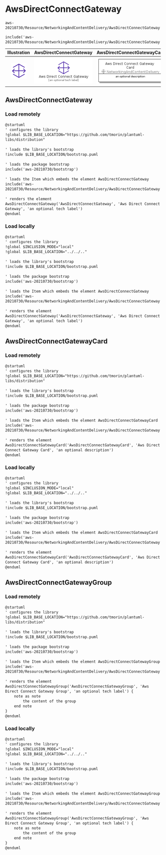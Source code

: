 # AwsDirectConnectGateway


```text
aws-20210730/Resource/NetworkingAndContentDelivery/AwsDirectConnectGateway
```

```text
include('aws-20210730/Resource/NetworkingAndContentDelivery/AwsDirectConnectGateway')
```



| Illustration | AwsDirectConnectGateway | AwsDirectConnectGatewayCard | AwsDirectConnectGatewayGroup |
| :---: | :---: | :---: | :---: |
| ![illustration for Illustration](../../../aws-20210730/Resource/NetworkingAndContentDelivery/AwsDirectConnectGateway.png) | ![illustration for AwsDirectConnectGateway](../../../aws-20210730/Resource/NetworkingAndContentDelivery/AwsDirectConnectGateway.Local.png) | ![illustration for AwsDirectConnectGatewayCard](../../../aws-20210730/Resource/NetworkingAndContentDelivery/AwsDirectConnectGatewayCard.Local.png) | ![illustration for AwsDirectConnectGatewayGroup](../../../aws-20210730/Resource/NetworkingAndContentDelivery/AwsDirectConnectGatewayGroup.Local.png) |




## AwsDirectConnectGateway

### Load remotely
```plantuml
@startuml
' configures the library
!global $LIB_BASE_LOCATION="https://github.com/tmorin/plantuml-libs/distribution"

' loads the library's bootstrap
!include $LIB_BASE_LOCATION/bootstrap.puml

' loads the package bootstrap
include('aws-20210730/bootstrap')

' loads the Item which embeds the element AwsDirectConnectGateway
include('aws-20210730/Resource/NetworkingAndContentDelivery/AwsDirectConnectGateway')

' renders the element
AwsDirectConnectGateway('AwsDirectConnectGateway', 'Aws Direct Connect Gateway', 'an optional tech label')
@enduml
```

### Load locally
```plantuml
@startuml
' configures the library
!global $INCLUSION_MODE="local"
!global $LIB_BASE_LOCATION="../../.."

' loads the library's bootstrap
!include $LIB_BASE_LOCATION/bootstrap.puml

' loads the package bootstrap
include('aws-20210730/bootstrap')

' loads the Item which embeds the element AwsDirectConnectGateway
include('aws-20210730/Resource/NetworkingAndContentDelivery/AwsDirectConnectGateway')

' renders the element
AwsDirectConnectGateway('AwsDirectConnectGateway', 'Aws Direct Connect Gateway', 'an optional tech label')
@enduml
```

## AwsDirectConnectGatewayCard

### Load remotely
```plantuml
@startuml
' configures the library
!global $LIB_BASE_LOCATION="https://github.com/tmorin/plantuml-libs/distribution"

' loads the library's bootstrap
!include $LIB_BASE_LOCATION/bootstrap.puml

' loads the package bootstrap
include('aws-20210730/bootstrap')

' loads the Item which embeds the element AwsDirectConnectGatewayCard
include('aws-20210730/Resource/NetworkingAndContentDelivery/AwsDirectConnectGateway')

' renders the element
AwsDirectConnectGatewayCard('AwsDirectConnectGatewayCard', 'Aws Direct Connect Gateway Card', 'an optional description')
@enduml
```

### Load locally
```plantuml
@startuml
' configures the library
!global $INCLUSION_MODE="local"
!global $LIB_BASE_LOCATION="../../.."

' loads the library's bootstrap
!include $LIB_BASE_LOCATION/bootstrap.puml

' loads the package bootstrap
include('aws-20210730/bootstrap')

' loads the Item which embeds the element AwsDirectConnectGatewayCard
include('aws-20210730/Resource/NetworkingAndContentDelivery/AwsDirectConnectGateway')

' renders the element
AwsDirectConnectGatewayCard('AwsDirectConnectGatewayCard', 'Aws Direct Connect Gateway Card', 'an optional description')
@enduml
```

## AwsDirectConnectGatewayGroup

### Load remotely
```plantuml
@startuml
' configures the library
!global $LIB_BASE_LOCATION="https://github.com/tmorin/plantuml-libs/distribution"

' loads the library's bootstrap
!include $LIB_BASE_LOCATION/bootstrap.puml

' loads the package bootstrap
include('aws-20210730/bootstrap')

' loads the Item which embeds the element AwsDirectConnectGatewayGroup
include('aws-20210730/Resource/NetworkingAndContentDelivery/AwsDirectConnectGateway')

' renders the element
AwsDirectConnectGatewayGroup('AwsDirectConnectGatewayGroup', 'Aws Direct Connect Gateway Group', 'an optional tech label') {
    note as note
        the content of the group
    end note
}
@enduml
```

### Load locally
```plantuml
@startuml
' configures the library
!global $INCLUSION_MODE="local"
!global $LIB_BASE_LOCATION="../../.."

' loads the library's bootstrap
!include $LIB_BASE_LOCATION/bootstrap.puml

' loads the package bootstrap
include('aws-20210730/bootstrap')

' loads the Item which embeds the element AwsDirectConnectGatewayGroup
include('aws-20210730/Resource/NetworkingAndContentDelivery/AwsDirectConnectGateway')

' renders the element
AwsDirectConnectGatewayGroup('AwsDirectConnectGatewayGroup', 'Aws Direct Connect Gateway Group', 'an optional tech label') {
    note as note
        the content of the group
    end note
}
@enduml
```

